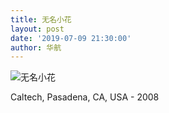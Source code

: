```yaml
---
title: 无名小花
layout: post
date: '2019-07-09 21:30:00'
author: 华航
---
```


![无名小花](https://dl.darkmatter.cn/D/2019/D000027.jpg)

Caltech, Pasadena, CA, USA - 2008